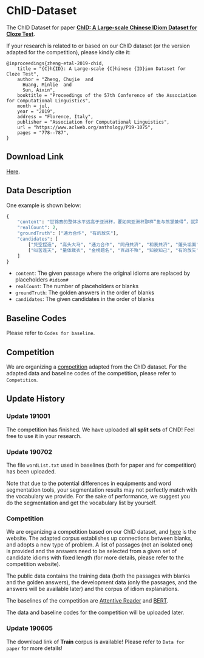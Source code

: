 # ChID-Dataset

The ChID Dataset for paper **[ChID: A Large-scale Chinese IDiom Dataset for Cloze Test](https://www.aclweb.org/anthology/P19-1075)**.

If your research is related to or based on our ChID dataset (or the version adapted for the competition), please kindly cite it:

```
@inproceedings{zheng-etal-2019-chid,
    title = "{C}h{ID}: A Large-scale {C}hinese {ID}iom Dataset for Cloze Test",
    author = "Zheng, Chujie  and
      Huang, Minlie  and
      Sun, Aixin",
    booktitle = "Proceedings of the 57th Conference of the Association for Computational Linguistics",
    month = jul,
    year = "2019",
    address = "Florence, Italy",
    publisher = "Association for Computational Linguistics",
    url = "https://www.aclweb.org/anthology/P19-1075",
    pages = "778--787",
}
```

## Download Link

[Here](https://drive.google.com/drive/folders/1qdcMgCuK9d93vLVYJRvaSLunHUsGf50u?usp=sharing).


## Data Description

One example is shown below:

```python
{
    "content": "世锦赛的整体水平远高于亚洲杯，要如同亚洲杯那样“鱼与熊掌兼得”，就需要各方面密切配合、#idiom#。作为主帅的俞觉敏，除了得打破保守思想，敢于破格用人，还得巧于用兵、#idiom#、灵活排阵，指挥得当，力争通过比赛推新人、出佳绩、出新的战斗力。", 
    "realCount": 2,
    "groundTruth": ["通力合作", "有的放矢"], 
    "candidates": [
        ["凭空捏造", "高头大马", "通力合作", "同舟共济", "和衷共济", "蓬头垢面", "紧锣密鼓"], 
        ["叫苦连天", "量体裁衣", "金榜题名", "百战不殆", "知彼知己", "有的放矢", "风流才子"]
    ]
}
```

- `content`: The given passage where the original idioms are replaced by placeholders `#idiom#`
- `realCount`: The number of placeholders or blanks
- `groundTruth`: The golden answers in the order of blanks
- `candidates`: The given candidates in the order of blanks

## Baseline Codes

Please refer to `Codes for baseline`.

## Competition

We are organizing a [competition](https://biendata.com/competition/idiom/) adapted from the ChID dataset. For the adapted data and baseline codes of the competition, please refer to `Competition`.


## Update History

### Update 191001

The competition has finished. We have uploaded **all split sets** of ChID! Feel free to use it in your research.

### Update 190702

The file `wordList.txt` used in baselines (both for paper and for competition) has been uploaded. 

Note that due to the potential differences in equipments and word segmentation tools, your segmentation results may not perfectly match with the vocabulary we provide. For the sake of performance, we suggest you do the segmentation and get the vocabulary list by yourself.

### Competition

We are organizing a competition based on our ChID dataset, and [here](https://biendata.com/competition/idiom/) is the website. The adapted corpus establishes up connections between blanks, and adopts a new type of problem. A list of passages (not an isolated one) is provided and the answers need to be selected from a given set of candidate idioms with fixed length (for more details, please refer to the competition website). 

The public data contains the training data (both the passages with blanks and the golden answers), the development data (only the passages, and the answers will be available later) and the corpus of idiom explanations.

The baselines of the competition are [Attentive Reader](https://arxiv.org/abs/1506.03340) and [BERT](https://arxiv.org/abs/1810.04805).

The data and baseline codes for the competition will be uploaded later.

### Update 190605

The download link of **Train** corpus is available! Please refer to `Data for paper` for more details!